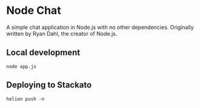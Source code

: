 # Node Chat

A simple chat application in Node.js with no other dependencies.
Originally written by Ryan Dahl, the creator of Node.js.

## Local development

    node app.js

## Deploying to Stackato

    helion push -n

